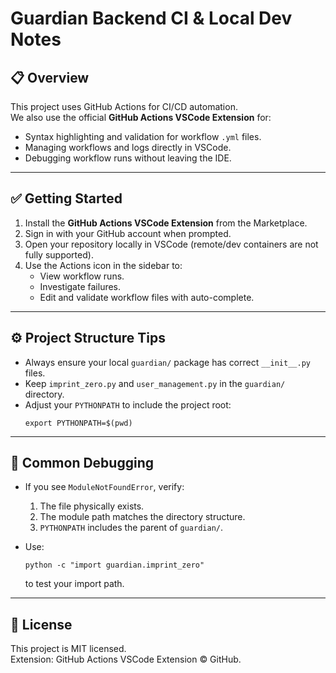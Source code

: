 # Guardian Backend CI & Local Dev Notes

## 📋 Overview

This project uses GitHub Actions for CI/CD automation.  
We also use the official **GitHub Actions VSCode Extension** for:
- Syntax highlighting and validation for workflow `.yml` files.
- Managing workflows and logs directly in VSCode.
- Debugging workflow runs without leaving the IDE.

---

## ✅ Getting Started

1. Install the **GitHub Actions VSCode Extension** from the Marketplace.
2. Sign in with your GitHub account when prompted.
3. Open your repository locally in VSCode (remote/dev containers are not fully supported).
4. Use the Actions icon in the sidebar to:
   - View workflow runs.
   - Investigate failures.
   - Edit and validate workflow files with auto-complete.

---

## ⚙️ Project Structure Tips

- Always ensure your local `guardian/` package has correct `__init__.py` files.
- Keep `imprint_zero.py` and `user_management.py` in the `guardian/` directory.
- Adjust your `PYTHONPATH` to include the project root:
  ```
  export PYTHONPATH=$(pwd)
  ```

---

## 🧰 Common Debugging

- If you see `ModuleNotFoundError`, verify:
  1. The file physically exists.
  2. The module path matches the directory structure.
  3. `PYTHONPATH` includes the parent of `guardian/`.

- Use:
  ```
  python -c "import guardian.imprint_zero"
  ```
  to test your import path.

---

## 📜 License

This project is MIT licensed.  
Extension: GitHub Actions VSCode Extension © GitHub.
